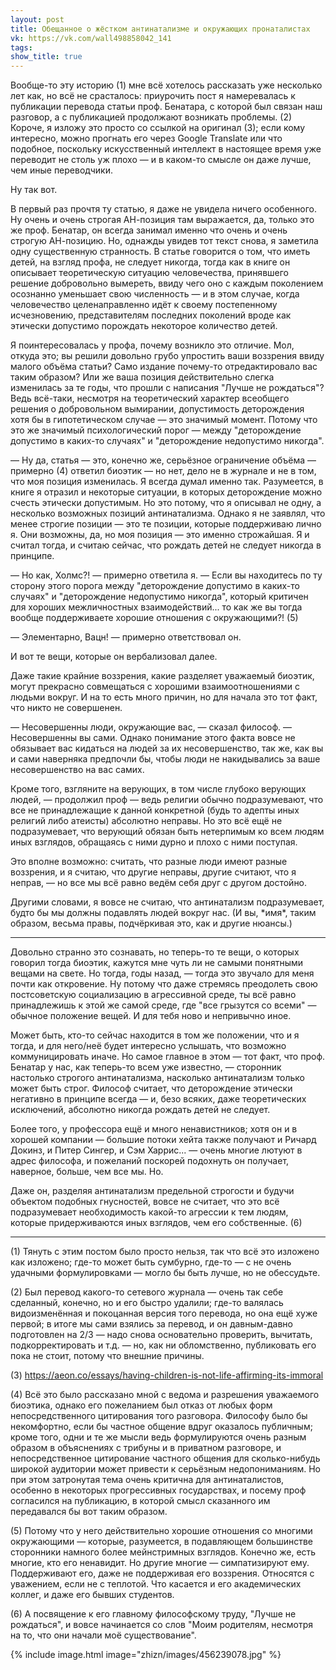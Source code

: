```yaml
---
layout: post
title: Обещанное о жёстком антинатализме и окружающих пронаталистах
vk: https://vk.com/wall498858042_141
tags:
show_title: true
---
```

Вообще-то эту историю (1) мне всё хотелось рассказать уже несколько лет как, но всё не срасталось: приурочить пост я намеревалась к публикации перевода статьи проф. Бенатара, с которой был связан наш разговор, а с публикацией продолжают возникать проблемы. (2) Короче, я изложу это просто со ссылкой на оригинал (3); если кому интересно, можно прогнать его через Google Translate или что подобное, поскольку искусственный интеллект в настоящее время уже переводит не столь уж плохо — и в каком-то смысле он даже лучше, чем иные переводчики.

Ну так вот. 

В первый раз прочтя ту статью, я даже не увидела ничего особенного. Ну очень и очень строгая АН-позиция там выражается, да, только это же проф. Бенатар, он всегда занимал именно что очень и очень строгую АН-позицию. Но, однажды увидев тот текст снова, я заметила одну существенную странность. В статье говорится о том, что иметь детей, на взгляд профа, не следует никогда, тогда как в книге он описывает теоретическую ситуацию человечества, принявшего решение добровольно вымереть, ввиду чего оно с каждым поколением осознанно уменьшает свою численность — и в этом случае, когда человечество целенаправленно идёт к своему постепенному исчезновению, представителям последних поколений вроде как этически допустимо порождать некоторое количество детей. 

Я поинтересовалась у профа, почему возникло это отличие. Мол, откуда это; вы решили довольно грубо упростить ваши воззрения ввиду малого объёма статьи? Само издание почему-то отредактировало вас таким образом? Или же ваша позиция действительно слегка изменилась за те годы, что прошли с написания "Лучше не рождаться"? Ведь всё-таки, несмотря на теоретический характер всеобщего решения о добровольном вымирании, допустимость деторождения хотя бы в гипотетическом случае — это значимый момент. Потому что это же значимый психологический порог — между "деторождение допустимо в каких-то случаях" и "деторождение недопустимо никогда".

— Ну да, статья — это, конечно же, серьёзное ограничение объёма — примерно (4) ответил биоэтик — но нет, дело не в журнале и не в том, что моя позиция изменилась. Я всегда думал именно так. Разумеется, в книге я отразил и некоторые ситуации, в которых деторождение можно счесть этически допустимым. Но это потому, что я описывал не одну, а несколько возможных позиций антинатализма. Однако я не заявлял, что менее строгие позиции — это те позиции, которые поддерживаю лично я. Они возможны, да, но моя позиция — это именно строжайшая. Я и считал тогда, и считаю сейчас, что рождать детей не следует никогда в принципе.

— Но как, Холмс?! — примерно ответила я. — Если вы находитесь по ту сторону этого порога между "деторождение допустимо в каких-то случаях" и "деторождение недопустимо никогда", который критичен для хороших межличностных взаимодействий... то как же вы тогда вообще поддерживаете хорошие отношения с окружающими?! (5) 

— Элементарно, Вацн! — примерно ответствовал он. 

И вот те вещи, которые он вербализовал далее.

Даже такие крайние воззрения, какие разделяет уважаемый биоэтик, могут прекрасно совмещаться с хорошими взаимоотношениями с людьми вокруг. И на то есть много причин, но для начала это тот факт, что никто не совершенен. 

— Несовершенны люди, окружающие вас, — сказал философ. — Несовершенны вы сами. Однако понимание этого факта вовсе не обязывает вас кидаться на людей за их несовершенство, так же, как вы и сами наверняка предпочли бы, чтобы люди не накидывались за ваше несовершенство на вас самих. 

Кроме того, взгляните на верующих, в том числе глубоко верующих людей, — продолжил проф — ведь религии обычно подразумевают, что все не принадлежащие к данной конкретной (будь то адепты иных религий либо атеисты) абсолютно неправы. Но это всё ещё не подразумевает, что верующий обязан быть нетерпимым ко всем людям иных взглядов, обращаясь с ними дурно и плохо с ними поступая.

Это вполне возможно: считать, что разные люди имеют разные воззрения, и я считаю, что другие неправы, другие считают, что я неправ, — но все мы всё равно ведём себя друг с другом достойно. 

Другими словами, я вовсе не считаю, что антинатализм подразумевает, будто бы мы должны подавлять людей вокруг нас. (И вы, \*имя\*, таким образом, весьма правы, подчёркивая это, как и другие нюансы.)

***

Довольно странно это сознавать, но теперь-то те вещи, о которых говорил тогда биоэтик, кажутся мне чуть ли не самыми понятными вещами на свете. Но тогда, годы назад, — тогда это звучало для меня почти как откровение. Ну потому что даже стремясь преодолеть свою постсоветскую социализацию в агрессивной среде, ты всё равно принадлежишь к этой же самой среде, где "все грызутся со всеми" — обычное положение вещей. И для тебя ново и непривычно иное. 

Может быть, кто-то сейчас находится в том же положении, что и я тогда, и для него/неё будет интересно услышать, что возможно коммуницировать иначе. Но самое главное в этом — тот факт, что проф. Бенатар у нас, как теперь-то всем уже известно, — сторонник настолько строгого антинатализма, насколько антинатализм только может быть строг. Философ считает, что деторождение этически негативно в принципе всегда — и, безо всяких, даже теоретических исключений, абсолютно никогда рождать детей не следует. 

Более того, у профессора ещё и много ненавистников; хотя он и в хорошей компании — большие потоки хейта также получают и Ричард Докинз, и Питер Сингер, и Сэм Харрис... — очень многие лютуют в адрес философа, и пожеланий поскорей подохнуть он получает, наверное, больше, чем все мы. Но. 

Даже он, разделяя антинатализм предельной строгости и будучи объектом подобных гнусностей, вовсе не считает, что это всё подразумевает необходимость какой-то агрессии к тем людям, которые придерживаются иных взглядов, чем его собственные. (6)

_____________________________

(1) Тянуть с этим постом было просто нельзя, так что всё это изложено как изложено; где-то может быть сумбурно, где-то — с не очень удачными формулировками — могло бы быть лучше, но не обессудьте.

(2) Был перевод какого-то сетевого журнала — очень так себе сделанный, конечно, но и его быстро удалили; где-то валялась видоизменённая и покоцанная версия того перевода, но она ещё хуже первой; в итоге мы сами взялись за перевод, и он давным-давно подготовлен на 2/3 — надо снова основательно проверить, вычитать, подкорректировать и т.д. — но, как ни обломственно, публиковать его пока не стоит, потому что внешние причины.

(3) <https://aeon.co/essays/having-children-is-not-life-affirming-its-immoral>

(4) Всё это было рассказано мной с ведома и разрешения уважаемого биоэтика, однако его пожеланием был отказ от любых форм непосредственного цитирования того разговора. Философу было бы некомфортно, если бы частное общение вдруг оказалось публичным; кроме того, одни и те же мысли ведь формулируются очень разным образом в объяснениях с трибуны и в приватном разговоре, и непосредственное цитирование частного общения для сколько-нибудь широкой аудитории может привести к серьёзным недопониманиям. Но при этом затронутая тема очень критична для антинаталистов, особенно в некоторых прогрессивных государствах, и посему проф согласился на публикацию, в которой смысл сказанного им передавался бы вот таким образом.

(5) Потому что у него действительно хорошие отношения со многими окружающими — которые, разумеется, в подавляющем большинстве сторонники намного более мейнстримных взглядов. Конечно же, есть многие, кто его ненавидит. Но другие многие — симпатизируют ему. Поддерживают его, даже не поддерживая его воззрения. Относятся с уважением, если не с теплотой. Что касается и его академических коллег, и даже его бывших студентов. 

(6) А посвящение к его главному философскому труду, "Лучше не рождаться", и вовсе начинается со слов "Моим родителям, несмотря на то, что они начали моё существование".

{% include image.html image="zhizn/images/456239078.jpg" %}
